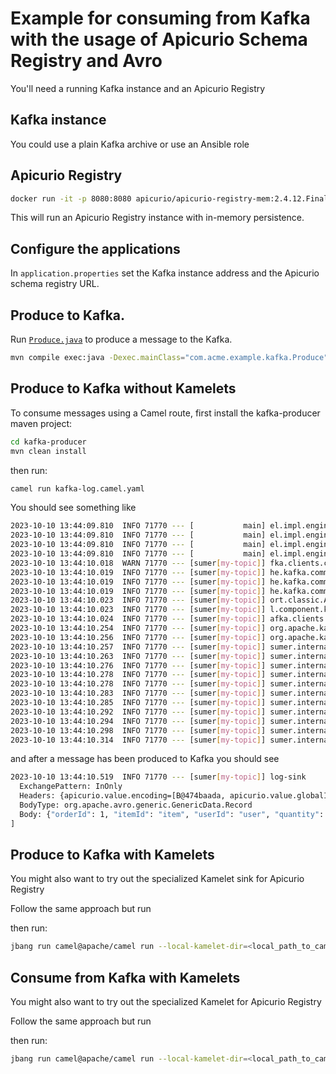 # Example for consuming from Kafka with the usage of Apicurio Schema Registry and Avro

You'll need a running Kafka instance and an Apicurio Registry

## Kafka instance

You could use a plain Kafka archive or use an Ansible role

## Apicurio Registry

```bash
docker run -it -p 8080:8080 apicurio/apicurio-registry-mem:2.4.12.Final
```

This will run an Apicurio Registry instance with in-memory persistence.

## Configure the applications

In `application.properties` set the Kafka instance address and the Apicurio schema registry URL.

## Produce to Kafka.

Run [`Produce.java`](./kafka-producer/src/main/java/com/acme/example/kafka/Produce.java) to produce a message to the Kafka.

```bash
mvn compile exec:java -Dexec.mainClass="com.acme.example.kafka.Produce"
```

## Produce to Kafka without Kamelets

To consume messages using a Camel route, first install the kafka-producer maven project:
```bash
cd kafka-producer
mvn clean install
```
then run:
```bash
camel run kafka-log.camel.yaml 
```

You should see something like

```bash
2023-10-10 13:44:09.810  INFO 71770 --- [           main] el.impl.engine.AbstractCamelContext : Routes startup (started:2)
2023-10-10 13:44:09.810  INFO 71770 --- [           main] el.impl.engine.AbstractCamelContext :     Started kafka-to-log (kafka://my-topic)
2023-10-10 13:44:09.810  INFO 71770 --- [           main] el.impl.engine.AbstractCamelContext :     Started log-sink-1 (kamelet://source)
2023-10-10 13:44:09.810  INFO 71770 --- [           main] el.impl.engine.AbstractCamelContext : Apache Camel 4.0.1 (kafka-log) started in 187ms (build:0ms init:0ms start:187ms)
2023-10-10 13:44:10.018  WARN 71770 --- [sumer[my-topic]] fka.clients.consumer.ConsumerConfig : These configurations '[apicurio.registry.avroDatumProvider, apicurio.registry.url]' were supplied but are not used yet.
2023-10-10 13:44:10.019  INFO 71770 --- [sumer[my-topic]] he.kafka.common.utils.AppInfoParser : Kafka version: 3.4.0
2023-10-10 13:44:10.019  INFO 71770 --- [sumer[my-topic]] he.kafka.common.utils.AppInfoParser : Kafka commitId: 2e1947d240607d53
2023-10-10 13:44:10.019  INFO 71770 --- [sumer[my-topic]] he.kafka.common.utils.AppInfoParser : Kafka startTimeMs: 1696938250018
2023-10-10 13:44:10.023  INFO 71770 --- [sumer[my-topic]] ort.classic.AssignmentAdapterHelper : Using NO-OP resume strategy
2023-10-10 13:44:10.023  INFO 71770 --- [sumer[my-topic]] l.component.kafka.KafkaFetchRecords : Subscribing my-topic-Thread 0 to topic my-topic
2023-10-10 13:44:10.024  INFO 71770 --- [sumer[my-topic]] afka.clients.consumer.KafkaConsumer : [Consumer clientId=consumer-my-consumer-group-1, groupId=my-consumer-group] Subscribed to topic(s): my-topic
2023-10-10 13:44:10.254  INFO 71770 --- [sumer[my-topic]] org.apache.kafka.clients.Metadata   : [Consumer clientId=consumer-my-consumer-group-1, groupId=my-consumer-group] Resetting the last seen epoch of partition my-topic-0 to 0 since the associated topicId changed from null to PP5gKKwZTTOwYYvKftvhgA
2023-10-10 13:44:10.256  INFO 71770 --- [sumer[my-topic]] org.apache.kafka.clients.Metadata   : [Consumer clientId=consumer-my-consumer-group-1, groupId=my-consumer-group] Cluster ID: LGe3ByI8SLSis9Sm9zcCVg
2023-10-10 13:44:10.257  INFO 71770 --- [sumer[my-topic]] sumer.internals.ConsumerCoordinator : [Consumer clientId=consumer-my-consumer-group-1, groupId=my-consumer-group] Discovered group coordinator ghost:9092 (id: 2147483647 rack: null)
2023-10-10 13:44:10.263  INFO 71770 --- [sumer[my-topic]] sumer.internals.ConsumerCoordinator : [Consumer clientId=consumer-my-consumer-group-1, groupId=my-consumer-group] (Re-)joining group
2023-10-10 13:44:10.276  INFO 71770 --- [sumer[my-topic]] sumer.internals.ConsumerCoordinator : [Consumer clientId=consumer-my-consumer-group-1, groupId=my-consumer-group] Request joining group due to: need to re-join with the given member-id: consumer-my-consumer-group-1-88145d04-879c-4cd9-9f5a-53a2c6778033
2023-10-10 13:44:10.278  INFO 71770 --- [sumer[my-topic]] sumer.internals.ConsumerCoordinator : [Consumer clientId=consumer-my-consumer-group-1, groupId=my-consumer-group] Request joining group due to: rebalance failed due to 'The group member needs to have a valid member id before actually entering a consumer group.' (MemberIdRequiredException)
2023-10-10 13:44:10.278  INFO 71770 --- [sumer[my-topic]] sumer.internals.ConsumerCoordinator : [Consumer clientId=consumer-my-consumer-group-1, groupId=my-consumer-group] (Re-)joining group
2023-10-10 13:44:10.283  INFO 71770 --- [sumer[my-topic]] sumer.internals.ConsumerCoordinator : [Consumer clientId=consumer-my-consumer-group-1, groupId=my-consumer-group] Successfully joined group with generation Generation{generationId=19, memberId='consumer-my-consumer-group-1-88145d04-879c-4cd9-9f5a-53a2c6778033', protocol='range'}
2023-10-10 13:44:10.285  INFO 71770 --- [sumer[my-topic]] sumer.internals.ConsumerCoordinator : [Consumer clientId=consumer-my-consumer-group-1, groupId=my-consumer-group] Finished assignment for group at generation 19: {consumer-my-consumer-group-1-88145d04-879c-4cd9-9f5a-53a2c6778033=Assignment(partitions=[my-topic-0])}
2023-10-10 13:44:10.292  INFO 71770 --- [sumer[my-topic]] sumer.internals.ConsumerCoordinator : [Consumer clientId=consumer-my-consumer-group-1, groupId=my-consumer-group] Successfully synced group in generation Generation{generationId=19, memberId='consumer-my-consumer-group-1-88145d04-879c-4cd9-9f5a-53a2c6778033', protocol='range'}
2023-10-10 13:44:10.294  INFO 71770 --- [sumer[my-topic]] sumer.internals.ConsumerCoordinator : [Consumer clientId=consumer-my-consumer-group-1, groupId=my-consumer-group] Notifying assignor about the new Assignment(partitions=[my-topic-0])
2023-10-10 13:44:10.298  INFO 71770 --- [sumer[my-topic]] sumer.internals.ConsumerCoordinator : [Consumer clientId=consumer-my-consumer-group-1, groupId=my-consumer-group] Adding newly assigned partitions: my-topic-0
2023-10-10 13:44:10.314  INFO 71770 --- [sumer[my-topic]] sumer.internals.ConsumerCoordinator : [Consumer clientId=consumer-my-consumer-group-1, groupId=my-consumer-group] Setting offset for partition my-topic-0 to the committed offset FetchPosition{offset=11, offsetEpoch=Optional[0], currentLeader=LeaderAndEpoch{leader=Optional[ghost:9092 (id: 0 rack: null)], epoch=0}}
```

and after a message has been produced to Kafka you should see

```bash
2023-10-10 13:44:10.519  INFO 71770 --- [sumer[my-topic]] log-sink                            : Exchange[
  ExchangePattern: InOnly
  Headers: {apicurio.value.encoding=[B@474baada, apicurio.value.globalId=[B@28e32105, CamelMessageTimestamp=1696938203819, kafka.HEADERS=RecordHeaders(headers = [RecordHeader(key = apicurio.value.globalId, value = [0, 0, 0, 0, 0, 0, 0, 3]), RecordHeader(key = apicurio.value.encoding, value = [66, 73, 78, 65, 82, 89])], isReadOnly = false), kafka.KEY=key, kafka.OFFSET=11, kafka.PARTITION=0, kafka.TIMESTAMP=1696938203819, kafka.TOPIC=my-topic}
  BodyType: org.apache.avro.generic.GenericData.Record
  Body: {"orderId": 1, "itemId": "item", "userId": "user", "quantity": 3.0, "description": "A really nice item I do love"}
]
```

## Produce to Kafka with Kamelets

You might also want to try out the specialized Kamelet sink for Apicurio Registry

Follow the same approach but run

then run:
```bash
jbang run camel@apache/camel run --local-kamelet-dir=<local_path_to_camel_kamelets> --kamelets-version=4.1.0-SNAPSHOT kafka-apicurio-producer-kamelet.camel.yaml
```

## Consume from Kafka with Kamelets

You might also want to try out the specialized Kamelet for Apicurio Registry

Follow the same approach but run

then run:
```bash
jbang run camel@apache/camel run --local-kamelet-dir=<local_path_to_camel_kamelets> --kamelets-version=4.1.0-SNAPSHOT kafka-apicurio-kamelet.camel.yaml
```

